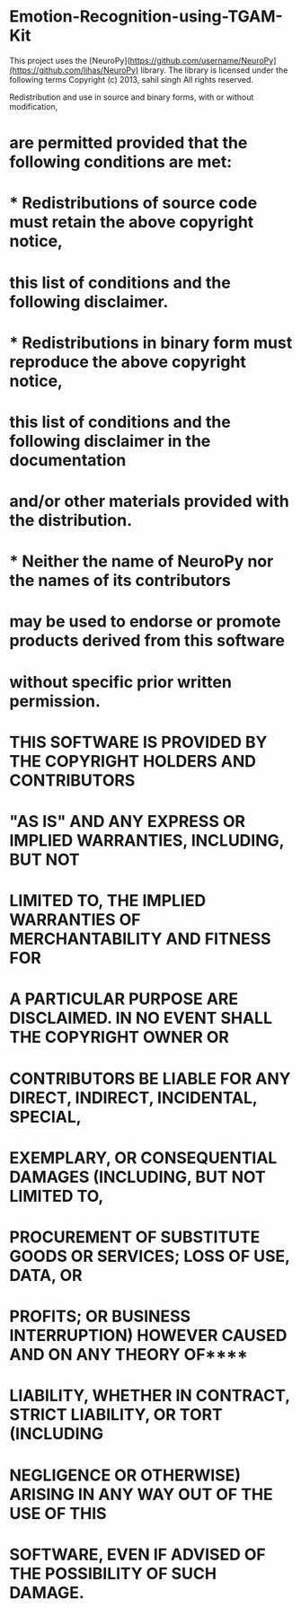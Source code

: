 # Emotion-Recognition-using-TGAM-Kit









This project uses the [NeuroPy](https://github.com/username/NeuroPy](https://github.com/lihas/NeuroPy) library. The library is licensed under the following terms
Copyright (c) 2013, sahil singh
All rights reserved.

Redistribution and use in source and binary forms, with or without modification,
# are permitted provided that the following conditions are met:
##
# * Redistributions of source code must retain the above copyright notice,
# this list of conditions and the following disclaimer.
# * Redistributions in binary form must reproduce the above copyright notice,
# this list of conditions and the following disclaimer in the documentation
# and/or other materials provided with the distribution.
# * Neither the name of NeuroPy nor the names of its contributors
# may be used to endorse or promote products derived from this software
# without specific prior written permission.
##
# THIS SOFTWARE IS PROVIDED BY THE COPYRIGHT HOLDERS AND CONTRIBUTORS
# "AS IS" AND ANY EXPRESS OR IMPLIED WARRANTIES, INCLUDING, BUT NOT
# LIMITED TO, THE IMPLIED WARRANTIES OF MERCHANTABILITY AND FITNESS FOR
# A PARTICULAR PURPOSE ARE DISCLAIMED. IN NO EVENT SHALL THE COPYRIGHT OWNER OR
# CONTRIBUTORS BE LIABLE FOR ANY DIRECT, INDIRECT, INCIDENTAL, SPECIAL,
# EXEMPLARY, OR CONSEQUENTIAL DAMAGES (INCLUDING, BUT NOT LIMITED TO,
# PROCUREMENT OF SUBSTITUTE GOODS OR SERVICES; LOSS OF USE, DATA, OR
# PROFITS; OR BUSINESS INTERRUPTION) HOWEVER CAUSED AND ON ANY THEORY OF****
# LIABILITY, WHETHER IN CONTRACT, STRICT LIABILITY, OR TORT (INCLUDING
# NEGLIGENCE OR OTHERWISE) ARISING IN ANY WAY OUT OF THE USE OF THIS
# SOFTWARE, EVEN IF ADVISED OF THE POSSIBILITY OF SUCH DAMAGE.
